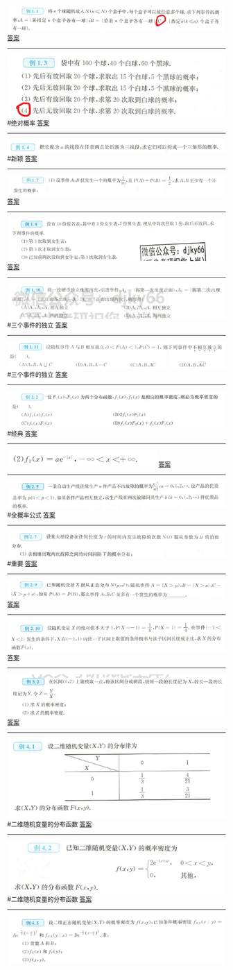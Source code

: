 ![](附件/Pasted%20image%2020221016153910.png)
[答案](概率论/答案.md#^06l5bg)

---
![](附件/Pasted%20image%2020221016154315.png)
#绝对概率
[答案](概率论/答案.md#^9n2yna)

---
![](附件/Pasted%20image%2020221016155104.png)
#新颖 
[答案](概率论/答案.md#^pa9hdq)

---
![](附件/Pasted%20image%2020221016155847.png)
[答案](概率论/答案.md#^v8u6em)

---
![](附件/Pasted%20image%2020221016160209.png)
[答案](概率论/答案.md#^o72m6f)

---
![](附件/Pasted%20image%2020221016162321.png)
#三个事件的独立
[答案](概率论/答案.md#^0nsam9)

---
![](附件/Pasted%20image%2020221016162748.png)
#三个事件的独立 
[答案](概率论/答案.md#^qgkmmk)

---
![](附件/Pasted%20image%2020221016164255.png)
#经典 
[答案](概率论/答案.md#^ffgbnz)

---
![](附件/Pasted%20image%2020221016164537.png)
[答案](概率论/答案.md#^0vha3s)

---
![](附件/Pasted%20image%2020221016164835.png)
#全概率公式
[答案](概率论/答案.md#^4ie55m)

---
![](附件/Pasted%20image%2020221016165903.png)
#重要 
[答案](概率论/答案.md#^xag004)

---
![](附件/Pasted%20image%2020221016170832.png)
[答案](概率论/答案.md#^ilc58v)

---
![](附件/Pasted%20image%2020221016171057.png)
[答案](概率论/答案.md#^xppwmt)

---
![](附件/Pasted%20image%2020221017160634.png)
[答案](概率论/答案.md#^85d4yq)

---
![](附件/Pasted%20image%2020221017162140.png)
#二维随机变量的分布函数
[答案](概率论/答案.md#^3hwbpg)

---
![](附件/Pasted%20image%2020221017162632.png)
#二维随机变量的分布函数 
[答案](概率论/答案.md#^2i4v06)

---
![](附件/Pasted%20image%2020221017170001.png)


